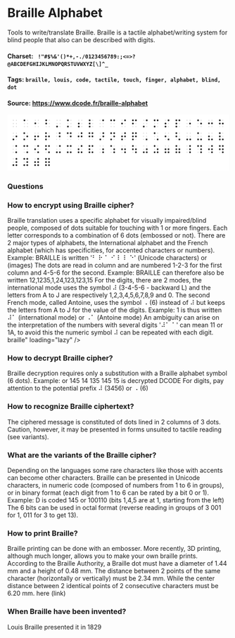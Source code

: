 # Braille Alphabet
Tools to write/translate Braille. Braille is a tactile alphabet/writing system for blind people that also can be described with digits.

#### Charset: ` !"#$%&'()*+,-./0123456789:;<=>?@ABCDEFGHIJKLMNOPQRSTUVWXYZ[\]^_`

#### Tags: `braille, louis, code, tactile, touch, finger, alphabet, blind, dot`

#### Source: https://www.dcode.fr/braille-alphabet

![combined](./combined.png)

### Questions

### How to encrypt using Braille cipher?
Braille translation uses a specific alphabet for visually impaired/blind people, composed of dots suitable for touching with 1 or more fingers. Each letter corresponds to a combination of 6 dots (embossed or not). There are 2 major types of alphabets, the International alphabet and the French alphabet (which has specificities, for accented characters or numbers). Example: BRAILLE is written '⠃ ⠗ ⠁ ⠊ ⠇ ⠇ ⠑' (Unicode characters) or  (images) The dots are read in column and are numbered 1-2-3 for the first column and 4-5-6 for the second. Example: BRAILLE can therefore also be written 12,1235,1,24,123,123,15 For the digits, there are 2 modes, the international mode uses the symbol ⠼ (3-4-5-6 - backward L) and the letters from A to J are respectively 1,2,3,4,5,6,7,8,9 and 0. The second French mode, called Antoine, uses the symbol ⠠ (6) instead of ⠼ but keeps the letters from A to J for the value of the digits. Example: 1 is thus written ⠼⠁ (international mode) or ⠠⠁ (Antoine mode) An ambiguity can arise on the interpretation of the numbers with several digits '⠼⠁ ⠁' can mean 11 or 1A, to avoid this the numeric symbol ⠼ can be repeated with each digit. braille" loading="lazy" />

### How to decrypt Braille cipher?
Braille decryption requires only a substitution with a Braille alphabet symbol (6 dots). Example:  or 145 14 135 145 15 is decrypted DCODE For digits, pay attention to the potential prefix ⠼ (3456) or ⠠ (6)

### How to recognize Braille ciphertext?
The ciphered message is constituted of dots lined in 2 columns of 3 dots. Caution, however, it may be presented in forms unsuited to tactile reading (see variants).

### What are the variants of the Braille cipher?
Depending on the languages some rare characters like those with accents can become other characters. Braille can be presented in Unicode characters, in numeric code (composed of numbers from 1 to 6 in groups), or in binary format (each digit from 1 to 6 can be rated by a bit 0 or 1). Example: D is coded 145 or 100110 (bits 1,4,5 are at 1, starting from the left) The 6 bits can be used in octal format (reverse reading in groups of 3 001 for 1, 011 for 3 to get 13).

### How to print Braille?
Braille printing can be done with an embosser. More recently, 3D printing, although much longer, allows you to make your own braille prints. According to the Braille Authority, a Braille dot must have a diameter of 1.44 mm and a height of 0.48 mm. The distance between 2 points of the same character (horizontally or vertically) must be 2.34 mm. While the center distance between 2 identical points of 2 consecutive characters must be 6.20 mm. here (link)

### When Braille have been invented?
Louis Braille presented it in 1829

